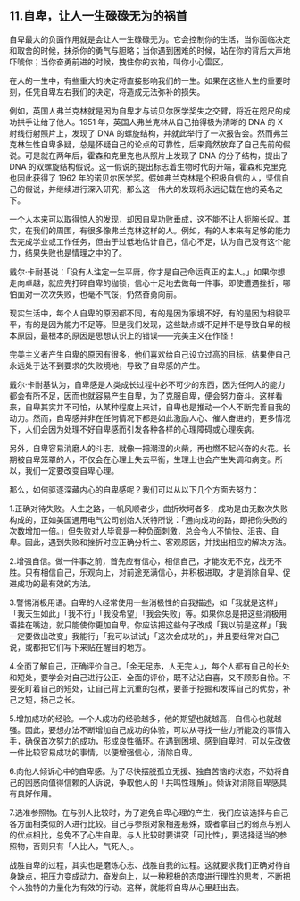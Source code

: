 ## 11.自卑，让人一生碌碌无为的祸首
自卑最大的负面作用就是会让人一生碌碌无为。它会控制你的生活，当你面临决定和取舍的时候，抹杀你的勇气与胆略；当你遇到困难的时候，站在你的背后大声地吓唬你；当你奋勇前进的时候，拽住你的衣袖，叫你小心雷区。


在人的一生中，有些重大的决定将直接影响我们的一生。如果在这些人生的重要时刻，任凭自卑左右我们的决定，将造成无法弥补的损失。


例如，英国人弗兰克林就是因为自卑才与诺贝尔医学奖失之交臂，将近在咫尺的成功拱手让给了他人。1951 年，英国人弗兰克林从自己拍得极为清晰的 DNA 的 X 射线衍射照片上，发现了 DNA 的螺旋结构，并就此举行了一次报告会。然而弗兰克林生性自卑多疑，总是怀疑自己的论点的可靠性，后来竟然放弃了自己先前的假说。可是就在两年后，霍森和克里克也从照片上发现了 DNA 的分子结构，提出了 DNA 的双螺旋结构假说。这一假说的提出标志着生物时代的开端，霍森和克里克也因此获得了 1962 年的诺贝尔医学奖。假如弗兰克林是个积极自信的人，坚信自己的假说，并继续进行深入研究，那么这一伟大的发现将永远记载在他的英名之下。


一个人本来可以取得惊人的发现，却因自卑功败垂成，这不能不让人扼腕长叹。其实，在我们的周围，有很多像弗兰克林这样的人。例如，有的人本来有足够的能力去完成学业或工作任务，但由于过低地估计自己，信心不足，认为自己没有这个能力，结果失败也是情理之中的了。


戴尔·卡耐基说：「没有人注定一生平庸，你才是自己命运真正的主人。」如果你想走向卓越，就应先打碎自卑的枷锁，信心十足地去做每一件事。即使遭遇挫折，哪怕面对一次次失败，也毫不气馁，仍然奋勇向前。


现实生活中，每个人自卑的原因都不同，有的是因为家境不好，有的是因为相貌平平，有的是因为能力不足等。但是我们发现，这些缺点或不足并不是导致自卑的根本原因，最根本的原因是思想认识上的错误——完美主义在作怪！


完美主义者产生自卑的原因有很多，他们喜欢给自己设立过高的目标，结果使自己永远处于达不到要求的失败境地，导致了自卑感的产生。


戴尔·卡耐基认为，自卑感是人类成长过程中必不可少的东西，因为任何人的能力都会有所不足，因而也就容易产生自卑，为了克服自卑，便会努力奋斗。这样看来，自卑其实并不可怕，从某种程度上来讲，自卑也是推动一个人不断完善自我的动力。然而，自卑感并非在任何情况下都是如此激励人心、催人奋进的，更多情况下，人们会因为处理不好自卑感而引发各种各样的心理障碍或心理疾病。


另外，自卑容易消磨人的斗志，就像一把潮湿的火柴，再也燃不起兴奋的火花。长期被自卑笼罩的人，不仅会在心理上失去平衡，生理上也会产生失调和病变。所以，我们一定要改变自卑心理。


那么，如何驱逐深藏内心的自卑感呢？我们可以从以下几个方面去努力：


1.正确对待失败。人生之路，一帆风顺者少，曲折坎坷者多，成功是由无数次失败构成的，正如美国通用电气公司创始人沃特所说：「通向成功的路，即把你失败的次数增加一倍。」但失败对人毕竟是一种负面刺激，总会令人不愉快、沮丧、自卑。因此，遇到失败和挫折时应正确分析主、客观原因，并找出相应的解决方法。


2.增强自信。做一件事之前，首先应有信心，相信自己，才能攻无不克，战无不胜。只有相信自己，乐观向上，对前途充满信心，并积极进取，才是消除自卑、促进成功的最有效的方法。


3.警惕消极用语。自卑的人经常使用一些消极性的自我描述，如「我就是这样」「我天生如此」「我不行」「我没希望」「我会失败」等。如果你总是把这些消极用语挂在嘴边，就只能使你更加自卑。你应该把这些句子改成「我以前是这样」「我一定要做出改变」我能行」「我可以试试」「这次会成功的」，并且要经常对自己说，或都把它们写下来贴在醒目的地方。


4.全面了解自己，正确评价自己。「金无足赤，人无完人」，每个人都有自己的长处和短处，要学会对自己进行公正、全面的评价，既不沾沾自喜，又不顾影自怜。不要死盯着自己的短处，让自己背上沉重的包袱，要善于挖掘和发挥自己的优势，补己之短，扬己之长。


5.增加成功的经验。一个人成功的经验越多，他的期望也就越高，自信心也就越强。因此，要想办法不断增加自己成功的体验，可以从寻找一些力所能及的事情入手，确保首次努力的成功，形成良性循环。在遇到困境、感到自卑时，可以先改做一件比较容易成功的事情，以便增强信心，消除自卑。


6.向他人倾诉心中的自卑感。为了尽快摆脱孤立无援、独自苦恼的状态，不妨将自己的困惑向值得信赖的人诉说，争取他人的「共鸣性理解」。倾诉对消除自卑感具有良好作用。


7.选准参照物。在与别人比较时，为了避免自卑心理的产生，我们应该选择与自己各方面相类似的人进行比较。自己与参照对象相差悬殊，或者拿自己的弱点与别人的优点相比，总免不了心生自卑。与人比较时要讲究「可比性」，要选择适当的参照物，否则只有「人比人，气死人」。


战胜自卑的过程，其实也是磨炼心志、战胜自我的过程。这就要求我们正确对待自身缺点，把压力变成动力，奋发向上，以一种积极的态度进行理性的思考，不断把个人独特的力量化为有效的行动。这样，就能将自卑从心里赶出去。

